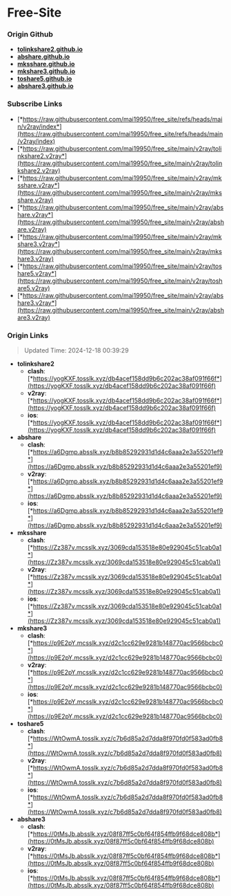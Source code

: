 # Free-Site

### Origin Github

- [**tolinkshare2.github.io**](https://github.com/tolinkshare2/tolinkshare2.github.io)
- [**abshare.github.io**](https://github.com/abshare/abshare.github.io)
- [**mksshare.github.io**](https://github.com/mksshare/mksshare.github.io)
- [**mkshare3.github.io**](https://github.com/mkshare3/mkshare3.github.io)
- [**toshare5.github.io**](https://github.com/toshare5/toshare5.github.io)
- [**abshare3.github.io**](https://github.com/abshare3/abshare3.github.io)

### Subscribe Links

- [*https://raw.githubusercontent.com/mai19950/free_site/refs/heads/main/v2ray/index*](https://raw.githubusercontent.com/mai19950/free_site/refs/heads/main/v2ray/index)
- [*https://raw.githubusercontent.com/mai19950/free_site/main/v2ray/tolinkshare2.v2ray*](https://raw.githubusercontent.com/mai19950/free_site/main/v2ray/tolinkshare2.v2ray)
- [*https://raw.githubusercontent.com/mai19950/free_site/main/v2ray/mksshare.v2ray*](https://raw.githubusercontent.com/mai19950/free_site/main/v2ray/mksshare.v2ray)
- [*https://raw.githubusercontent.com/mai19950/free_site/main/v2ray/abshare.v2ray*](https://raw.githubusercontent.com/mai19950/free_site/main/v2ray/abshare.v2ray)
- [*https://raw.githubusercontent.com/mai19950/free_site/main/v2ray/mkshare3.v2ray*](https://raw.githubusercontent.com/mai19950/free_site/main/v2ray/mkshare3.v2ray)
- [*https://raw.githubusercontent.com/mai19950/free_site/main/v2ray/toshare5.v2ray*](https://raw.githubusercontent.com/mai19950/free_site/main/v2ray/toshare5.v2ray)
- [*https://raw.githubusercontent.com/mai19950/free_site/main/v2ray/abshare3.v2ray*](https://raw.githubusercontent.com/mai19950/free_site/main/v2ray/abshare3.v2ray)

### Origin Links

> Updated Time: 2024-12-18 00:39:29

- **tolinkshare2**
  - **clash**: [*https://yogKXF.tosslk.xyz/db4acef158dd9b6c202ac38af091f66f*](https://yogKXF.tosslk.xyz/db4acef158dd9b6c202ac38af091f66f)
  - **v2ray**: [*https://yogKXF.tosslk.xyz/db4acef158dd9b6c202ac38af091f66f*](https://yogKXF.tosslk.xyz/db4acef158dd9b6c202ac38af091f66f)
  - **ios**: [*https://yogKXF.tosslk.xyz/db4acef158dd9b6c202ac38af091f66f*](https://yogKXF.tosslk.xyz/db4acef158dd9b6c202ac38af091f66f)
- **abshare**
  - **clash**: [*https://a6Dgmp.absslk.xyz/b8b85292931d1d4c6aaa2e3a55201ef9*](https://a6Dgmp.absslk.xyz/b8b85292931d1d4c6aaa2e3a55201ef9)
  - **v2ray**: [*https://a6Dgmp.absslk.xyz/b8b85292931d1d4c6aaa2e3a55201ef9*](https://a6Dgmp.absslk.xyz/b8b85292931d1d4c6aaa2e3a55201ef9)
  - **ios**: [*https://a6Dgmp.absslk.xyz/b8b85292931d1d4c6aaa2e3a55201ef9*](https://a6Dgmp.absslk.xyz/b8b85292931d1d4c6aaa2e3a55201ef9)
- **mksshare**
  - **clash**: [*https://Zz387v.mcsslk.xyz/3069cda153518e80e929045c51cab0a1*](https://Zz387v.mcsslk.xyz/3069cda153518e80e929045c51cab0a1)
  - **v2ray**: [*https://Zz387v.mcsslk.xyz/3069cda153518e80e929045c51cab0a1*](https://Zz387v.mcsslk.xyz/3069cda153518e80e929045c51cab0a1)
  - **ios**: [*https://Zz387v.mcsslk.xyz/3069cda153518e80e929045c51cab0a1*](https://Zz387v.mcsslk.xyz/3069cda153518e80e929045c51cab0a1)
- **mkshare3**
  - **clash**: [*https://p9E2pY.mcsslk.xyz/d2c1cc629e9281b148770ac9566bcbc0*](https://p9E2pY.mcsslk.xyz/d2c1cc629e9281b148770ac9566bcbc0)
  - **v2ray**: [*https://p9E2pY.mcsslk.xyz/d2c1cc629e9281b148770ac9566bcbc0*](https://p9E2pY.mcsslk.xyz/d2c1cc629e9281b148770ac9566bcbc0)
  - **ios**: [*https://p9E2pY.mcsslk.xyz/d2c1cc629e9281b148770ac9566bcbc0*](https://p9E2pY.mcsslk.xyz/d2c1cc629e9281b148770ac9566bcbc0)
- **toshare5**
  - **clash**: [*https://WtOwmA.tosslk.xyz/c7b6d85a2d7dda8f970fd0f583ad0fb8*](https://WtOwmA.tosslk.xyz/c7b6d85a2d7dda8f970fd0f583ad0fb8)
  - **v2ray**: [*https://WtOwmA.tosslk.xyz/c7b6d85a2d7dda8f970fd0f583ad0fb8*](https://WtOwmA.tosslk.xyz/c7b6d85a2d7dda8f970fd0f583ad0fb8)
  - **ios**: [*https://WtOwmA.tosslk.xyz/c7b6d85a2d7dda8f970fd0f583ad0fb8*](https://WtOwmA.tosslk.xyz/c7b6d85a2d7dda8f970fd0f583ad0fb8)
- **abshare3**
  - **clash**: [*https://0tMsJb.absslk.xyz/08f87ff5c0bf64f854ffb9f68dce808b*](https://0tMsJb.absslk.xyz/08f87ff5c0bf64f854ffb9f68dce808b)
  - **v2ray**: [*https://0tMsJb.absslk.xyz/08f87ff5c0bf64f854ffb9f68dce808b*](https://0tMsJb.absslk.xyz/08f87ff5c0bf64f854ffb9f68dce808b)
  - **ios**: [*https://0tMsJb.absslk.xyz/08f87ff5c0bf64f854ffb9f68dce808b*](https://0tMsJb.absslk.xyz/08f87ff5c0bf64f854ffb9f68dce808b)
